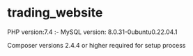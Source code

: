 # trading_website

PHP version:7.4 :-
MySQL version: 8.0.31-0ubuntu0.22.04.1

Composer versions 2.4.4 or higher required for setup process
